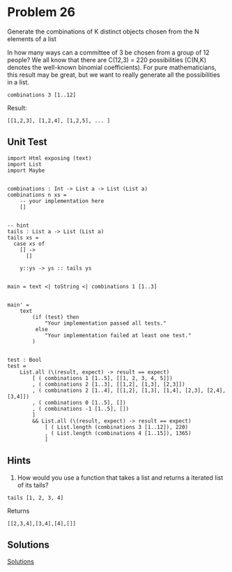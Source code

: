 # Problem 26
Generate the combinations of K distinct objects chosen from the N elements of a list

In how many ways can a committee of 3 be chosen from a group of 12 people? We all know that there are C(12,3) = 220 possibilities (C(N,K) denotes the well-known binomial coefficients). For pure mathematicians, this result may be great, but we want to really generate all the possibilities in a list.

```
combinations 3 [1..12]
```

Result:

``` 
[[1,2,3], [1,2,4], [1,2,5], ... ]
```

## Unit Test
```
import Html exposing (text)
import List
import Maybe


combinations : Int -> List a -> List (List a) 
combinations n xs = 
    -- your implementation here
    []


-- hint
tails : List a -> List (List a)
tails xs =
  case xs of
    [] ->
      []
      
    y::ys -> ys :: tails ys      


main = text <| toString <| combinations 1 [1..3]


main' =
    text
        (if (test) then
            "Your implementation passed all tests."
         else
            "Your implementation failed at least one test."
        )


test : Bool
test =
    List.all (\(result, expect) -> result == expect)
        [ ( combinations 1 [1..5], [[1, 2, 3, 4, 5]])
        , ( combinations 2 [1..3], [[1,2], [1,3], [2,3]])
        , ( combinations 2 [1..4], [[1,2], [1,3], [1,4], [2,3], [2,4], [3,4]])
        , ( combinations 0 [1..5], [])
        , ( combinations -1 [1..5], [])
        ]
        && List.all (\(result, expect) -> result == expect)
            [ ( List.length (combinations 3 [1..12]), 220)
            , ( List.length (combinations 4 [1..15]), 1365)
            ]
```

## Hints
1. How would you use a function that takes a list and returns a iterated list of its tails?

```
tails [1, 2, 3, 4]
```
Returns
```
[[2,3,4],[3,4],[4],[]]
```


## Solutions

[Solutions](../s/s26.md)
